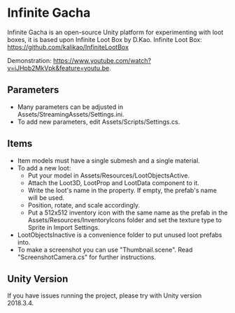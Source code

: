 # Infinite Gacha

Infinite Gacha is an open-source Unity platform for experimenting with loot boxes, it is based upon Infinite Loot Box by D.Kao.
Infinite Loot Box: https://github.com/kalikao/InfiniteLootBox

Demonstration: https://www.youtube.com/watch?v=iJHpb2MkVpk&feature=youtu.be.

## Parameters

- Many parameters can be adjusted in Assets/StreamingAssets/Settings.ini.
- To add new parameters, edit Assets/Scripts/Settings.cs.

## Items

- Item models must have a single submesh and a single material.
- To add a new loot:
    - Put your model in Assets/Resources/LootObjectsActive.
    - Attach the Loot3D, LootProp and LootData component to it. 
    - Write the loot's name in the property. If empty, the prefab's name will be used.
    - Position, rotate, and scale accordingly.
    - Put a 512x512 inventory icon with the same name as the prefab in the Assets/Resources/InventoryIcons folder and set the texture type to Sprite in Import Settings.
- LootObjectsInactive is a convenience folder to put unused loot prefabs into.
- To make a screenshot you can use "Thumbnail.scene". Read "ScreenshotCamera.cs" for further instructions.

## Unity Version

If you have issues running the project, please try with Unity version 2018.3.4.
